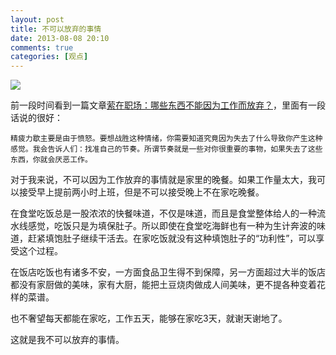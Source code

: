 ```yaml
---
layout: post
title: 不可以放弃的事情
date: 2013-08-08 20:10
comments: true
categories: [观点]
---
```


![](/files/2013/08/supper.jpg)

前一段时间看到一篇文章[萦在职场：哪些东西不能因为工作而放弃？](http://finance.qq.com/a/20130802/003566.htm)，里面有一段话说的很好：

    精疲力歇主要是由于愤怒。要想战胜这种情绪，你需要知道究竟因为失去了什么导致你产生这种感觉。我会告诉人们：找准自己的节奏。所谓节奏就是一些对你很重要的事物，如果失去了这些东西，你就会厌恶工作。

对于我来说，不可以因为工作放弃的事情就是家里的晚餐。如果工作量太大，我可以接受早上提前两小时上班，但是不可以接受晚上不在家吃晚餐。

在食堂吃饭总是一股浓浓的快餐味道，不仅是味道，而且是食堂整体给人的一种流水线感觉，吃饭只是为填保肚子。所以即使在食堂吃海鲜也有一种为生计奔波的味道，赶紧填饱肚子继续干活去。在家吃饭就没有这种填饱肚子的“功利性”，可以享受这个过程。

在饭店吃饭也有诸多不安，一方面食品卫生得不到保障，另一方面超过大半的饭店都没有家厨做的美味，家有大厨，能把土豆烧肉做成人间美味，更不提各种变着花样的菜谱。

也不奢望每天都能在家吃，工作五天，能够在家吃3天，就谢天谢地了。

这就是我不可以放弃的事情。

